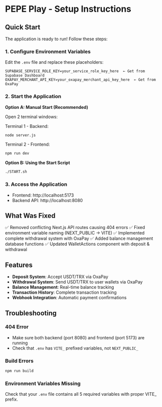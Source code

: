 # PEPE Play - Setup Instructions

## Quick Start

The application is ready to run! Follow these steps:

### 1. Configure Environment Variables

Edit the `.env` file and replace these placeholders:

```
SUPABASE_SERVICE_ROLE_KEY=your_service_role_key_here  ← Get from Supabase Dashboard
OXAPAY_MERCHANT_API_KEY=your_oxapay_merchant_api_key_here  ← Get from OxaPay
```

### 2. Start the Application

**Option A: Manual Start (Recommended)**

Open 2 terminal windows:

Terminal 1 - Backend:
```bash
node server.js
```

Terminal 2 - Frontend:
```bash
npm run dev
```

**Option B: Using the Start Script**

```bash
./START.sh
```

### 3. Access the Application

- Frontend: http://localhost:5173
- Backend API: http://localhost:8080

## What Was Fixed

✅ Removed conflicting Next.js API routes causing 404 errors
✅ Fixed environment variable naming (NEXT_PUBLIC → VITE)
✅ Implemented complete withdrawal system with OxaPay
✅ Added balance management database functions
✅ Updated WalletActions component with deposit & withdrawal

## Features

- **Deposit System**: Accept USDT/TRX via OxaPay
- **Withdrawal System**: Send USDT/TRX to user wallets via OxaPay
- **Balance Management**: Real-time balance tracking
- **Transaction History**: Complete transaction tracking
- **Webhook Integration**: Automatic payment confirmations

## Troubleshooting

### 404 Error
- Make sure both backend (port 8080) and frontend (port 5173) are running
- Check that `.env` has `VITE_` prefixed variables, not `NEXT_PUBLIC_`

### Build Errors
```bash
npm run build
```

### Environment Variables Missing
Check that your `.env` file contains all 5 required variables with proper VITE_ prefix.
